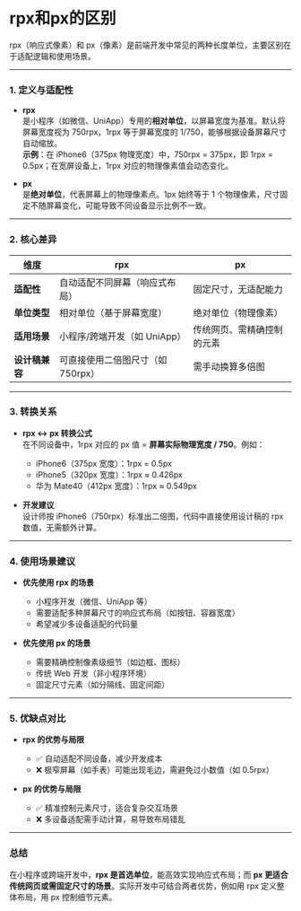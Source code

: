 # rpx和px的区别

rpx（响应式像素）和 px（像素）是前端开发中常见的两种长度单位，主要区别在于适配逻辑和使用场景。

---

### **1. 定义与适配性**
- **rpx**  
  是小程序（如微信、UniApp）专用的**相对单位**，以屏幕宽度为基准。默认将屏幕宽度视为 750rpx，1rpx 等于屏幕宽度的 1/750，能够根据设备屏幕尺寸自动缩放。  
  **示例**：在 iPhone6（375px 物理宽度）中，750rpx = 375px，即 1rpx = 0.5px；在宽屏设备上，1rpx 对应的物理像素值会动态变化。

- **px**  
  是**绝对单位**，代表屏幕上的物理像素点。1px 始终等于 1 个物理像素，尺寸固定不随屏幕变化，可能导致不同设备显示比例不一致。

---

### **2. 核心差异**
| **维度**       | **rpx**                                | **px**                     |
|----------------|----------------------------------------|----------------------------|
| **适配性**     | 自动适配不同屏幕（响应式布局） | 固定尺寸，无适配能力    |
| **单位类型**   | 相对单位（基于屏幕宽度）       | 绝对单位（物理像素）   |
| **适用场景**   | 小程序/跨端开发（如 UniApp）  | 传统网页、需精确控制的元素 |
| **设计稿兼容** | 可直接使用二倍图尺寸（如 750rpx）  | 需手动换算多倍图       |

---

### **3. 转换关系**
- **rpx ↔ px 转换公式**  
  在不同设备中，1rpx 对应的 px 值 = **屏幕实际物理宽度 / 750**。例如：  
  - iPhone6（375px 宽度）：1rpx = 0.5px  
  - iPhone5（320px 宽度）：1rpx ≈ 0.426px  
  - 华为 Mate40（412px 宽度）：1rpx ≈ 0.549px

- **开发建议**  
  设计师按 iPhone6（750rpx）标准出二倍图，代码中直接使用设计稿的 rpx 数值，无需额外计算。

---

### **4. 使用场景建议**
- **优先使用 rpx 的场景**  
  - 小程序开发（微信、UniApp 等）  
  - 需要适配多种屏幕尺寸的响应式布局（如按钮、容器宽度）  
  - 希望减少多设备适配的代码量

- **优先使用 px 的场景**  
  - 需要精确控制像素级细节（如边框、图标）  
  - 传统 Web 开发（非小程序环境）  
  - 固定尺寸元素（如分隔线、固定间距）

---

### **5. 优缺点对比**
- **rpx 的优势与局限**  
  - ✅ 自动适配不同设备，减少开发成本  
  - ❌ 极窄屏幕（如手表）可能出现毛边，需避免过小数值（如 0.5rpx）

- **px 的优势与局限**  
  - ✅ 精准控制元素尺寸，适合复杂交互场景  
  - ❌ 多设备适配需手动计算，易导致布局错乱

---

### **总结**
在小程序或跨端开发中，**rpx 是首选单位**，能高效实现响应式布局；而 **px 更适合传统网页或需固定尺寸的场景**。实际开发中可结合两者优势，例如用 rpx 定义整体布局，用 px 控制细节元素。

